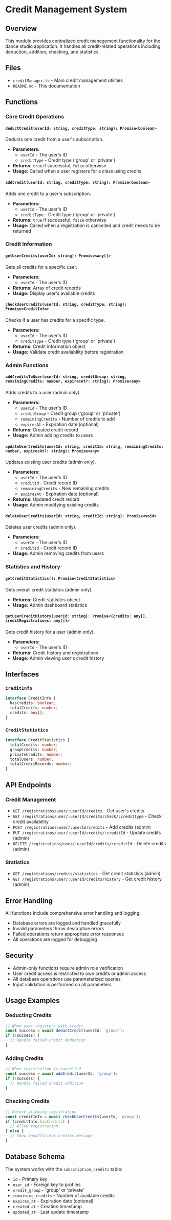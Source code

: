 # Credit Management System

## Overview
This module provides centralized credit management functionality for the dance studio application. It handles all credit-related operations including deduction, addition, checking, and statistics.

## Files
- `creditManager.ts` - Main credit management utilities
- `README.md` - This documentation

## Functions

### Core Credit Operations

#### `deductCredit(userId: string, creditType: string): Promise<boolean>`
Deducts one credit from a user's subscription.
- **Parameters:**
  - `userId` - The user's ID
  - `creditType` - Credit type ('group' or 'private')
- **Returns:** `true` if successful, `false` otherwise
- **Usage:** Called when a user registers for a class using credits

#### `addCredit(userId: string, creditType: string): Promise<boolean>`
Adds one credit to a user's subscription.
- **Parameters:**
  - `userId` - The user's ID
  - `creditType` - Credit type ('group' or 'private')
- **Returns:** `true` if successful, `false` otherwise
- **Usage:** Called when a registration is cancelled and credit needs to be returned

### Credit Information

#### `getUserCredits(userId: string): Promise<any[]>`
Gets all credits for a specific user.
- **Parameters:**
  - `userId` - The user's ID
- **Returns:** Array of credit records
- **Usage:** Display user's available credits

#### `checkUserCredits(userId: string, creditType: string): Promise<CreditInfo>`
Checks if a user has credits for a specific type.
- **Parameters:**
  - `userId` - The user's ID
  - `creditType` - Credit type ('group' or 'private')
- **Returns:** Credit information object
- **Usage:** Validate credit availability before registration

### Admin Functions

#### `addCreditsToUser(userId: string, creditGroup: string, remainingCredits: number, expiresAt?: string): Promise<any>`
Adds credits to a user (admin only).
- **Parameters:**
  - `userId` - The user's ID
  - `creditGroup` - Credit group ('group' or 'private')
  - `remainingCredits` - Number of credits to add
  - `expiresAt` - Expiration date (optional)
- **Returns:** Created credit record
- **Usage:** Admin adding credits to users

#### `updateUserCredits(userId: string, creditId: string, remainingCredits: number, expiresAt?: string): Promise<any>`
Updates existing user credits (admin only).
- **Parameters:**
  - `userId` - The user's ID
  - `creditId` - Credit record ID
  - `remainingCredits` - New remaining credits
  - `expiresAt` - Expiration date (optional)
- **Returns:** Updated credit record
- **Usage:** Admin modifying existing credits

#### `deleteUserCredits(userId: string, creditId: string): Promise<void>`
Deletes user credits (admin only).
- **Parameters:**
  - `userId` - The user's ID
  - `creditId` - Credit record ID
- **Usage:** Admin removing credits from users

### Statistics and History

#### `getCreditStatistics(): Promise<CreditStatistics>`
Gets overall credit statistics (admin only).
- **Returns:** Credit statistics object
- **Usage:** Admin dashboard statistics

#### `getUserCreditHistory(userId: string): Promise<{credits: any[], creditRegistrations: any[]}>`
Gets credit history for a user (admin only).
- **Parameters:**
  - `userId` - The user's ID
- **Returns:** Credit history and registrations
- **Usage:** Admin viewing user's credit history

## Interfaces

### `CreditInfo`
```typescript
interface CreditInfo {
  hasCredits: boolean;
  totalCredits: number;
  credits: any[];
}
```

### `CreditStatistics`
```typescript
interface CreditStatistics {
  totalCredits: number;
  groupCredits: number;
  privateCredits: number;
  totalUsers: number;
  totalCreditRecords: number;
}
```

## API Endpoints

### Credit Management
- `GET /registrations/user/:userId/credits` - Get user's credits
- `GET /registrations/user/:userId/credits/check/:creditType` - Check credit availability
- `POST /registrations/user/:userId/credits` - Add credits (admin)
- `PUT /registrations/user/:userId/credits/:creditId` - Update credits (admin)
- `DELETE /registrations/user/:userId/credits/:creditId` - Delete credits (admin)

### Statistics
- `GET /registrations/credits/statistics` - Get credit statistics (admin)
- `GET /registrations/user/:userId/credits/history` - Get credit history (admin)

## Error Handling
All functions include comprehensive error handling and logging:
- Database errors are logged and handled gracefully
- Invalid parameters throw descriptive errors
- Failed operations return appropriate error responses
- All operations are logged for debugging

## Security
- Admin-only functions require admin role verification
- User credit access is restricted to own credits or admin access
- All database operations use parameterized queries
- Input validation is performed on all parameters

## Usage Examples

### Deducting Credits
```typescript
// When user registers with credit
const success = await deductCredit(userId, 'group');
if (!success) {
  // Handle failed credit deduction
}
```

### Adding Credits
```typescript
// When registration is cancelled
const success = await addCredit(userId, 'group');
if (!success) {
  // Handle failed credit addition
}
```

### Checking Credits
```typescript
// Before allowing registration
const creditInfo = await checkUserCredits(userId, 'group');
if (creditInfo.hasCredits) {
  // Allow registration
} else {
  // Show insufficient credits message
}
```

## Database Schema
The system works with the `subscription_credits` table:
- `id` - Primary key
- `user_id` - Foreign key to profiles
- `credit_group` - 'group' or 'private'
- `remaining_credits` - Number of available credits
- `expires_at` - Expiration date (optional)
- `created_at` - Creation timestamp
- `updated_at` - Last update timestamp 